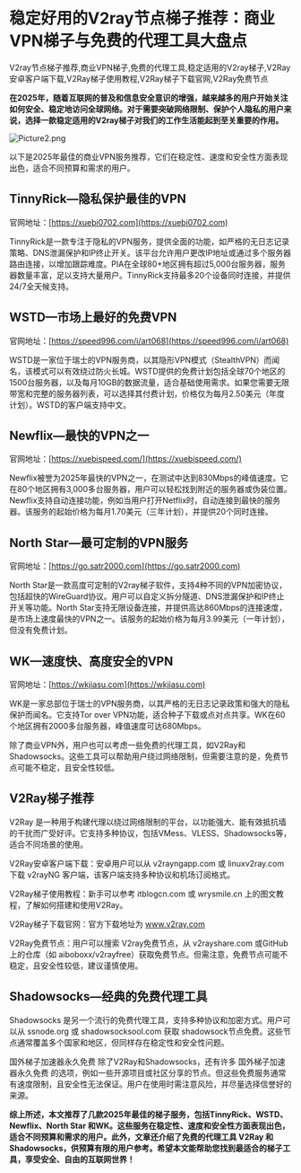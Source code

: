 # 稳定好用的V2ray节点梯子推荐：商业VPN梯子与免费的代理工具大盘点
V2ray节点梯子推荐,商业VPN梯子,免费的代理工具,稳定适用的V2ray梯子,V2Ray安卓客户端下载,V2Ray梯子使用教程,V2Ray梯子下载官网,V2Ray免费节点

**在2025年，随着互联网的普及和信息安全意识的增强，越来越多的用户开始关注如何安全、稳定地访问全球网络。对于需要突破网络限制、保护个人隐私的用户来说，选择一款稳定适用的V2ray梯子对我们的工作生活能起到至关重要的作用。**

![Picture2.png](https://p.inari.site/usr/795/6823e4ae5271b.png)

以下是2025年最佳的商业VPN服务推荐，它们在稳定性、速度和安全性方面表现出色，适合不同预算和需求的用户。

## TinnyRick—隐私保护最佳的VPN
官网地址：[https://xuebi0702.com](https://xuebi0702.com)

TinnyRick是一款专注于隐私的VPN服务，提供全面的功能，如严格的无日志记录策略、DNS泄漏保护和IP终止开关。该平台允许用户更改IP地址或通过多个服务器路由连接，以增加跟踪难度。PIA在全球80+地区拥有超过5,000台服务器，服务器数量丰富，足以支持大量用户。TinnyRick支持最多20个设备同时连接，并提供24/7全天候支持。

## WSTD—市场上最好的免费VPN
官网地址：[https://speed996.com/i/art068](https://speed996.com/i/art068)

WSTD是一家位于瑞士的VPN服务商，以其隐形VPN模式（StealthVPN）而闻名，该模式可以有效绕过防火长城。WSTD提供的免费计划包括全球70个地区的1500台服务器，以及每月10GB的数据流量，适合基础使用需求。如果您需要无限带宽和完整的服务器列表，可以选择其付费计划，价格仅为每月2.50美元（年度计划）。WSTD的客户端支持中文。

## Newflix—最快的VPN之一
官网地址：[https://xuebispeed.com/](https://xuebispeed.com/)

Newflix被誉为2025年最快的VPN之一，在测试中达到830Mbps的峰值速度。它在80个地区拥有3,000多台服务器，用户可以轻松找到附近的服务器或伪装位置。Newflix支持自动连接功能，例如当用户打开Netflix时，自动连接到最快的服务器。该服务的起始价格为每月1.70美元（三年计划），并提供20个同时连接。

## North Star—最可定制的VPN服务
官网地址：[https://go.satr2000.com](https://go.satr2000.com)

North Star是一款高度可定制的V2ray梯子软件，支持4种不同的VPN加密协议，包括超快的WireGuard协议。用户可以自定义拆分隧道、DNS泄漏保护和IP终止开关等功能。North Star支持无限设备连接，并提供高达860Mbps的连接速度，是市场上速度最快的VPN之一。该服务的起始价格为每月3.99美元（一年计划），但没有免费计划。

## WK—速度快、高度安全的VPN
官网地址：[https://wkjiasu.com](https://wkjiasu.com)

WK是一家总部位于瑞士的VPN服务商，以其严格的无日志记录政策和强大的隐私保护而闻名。它支持Tor over VPN功能，适合种子下载或点对点共享。WK在60个地区拥有2000多台服务器，峰值速度可达680Mbps。

除了商业VPN外，用户也可以考虑一些免费的代理工具，如V2Ray和Shadowsocks。这些工具可以帮助用户绕过网络限制，但需要注意的是，免费节点可能不稳定，且安全性较低。

## V2Ray梯子推荐
V2Ray 是一种用于构建代理以绕过网络限制的平台，以功能强大、能有效抵抗墙的干扰而广受好评。它支持多种协议，包括VMess、VLESS、Shadowsocks等，适合不同场景的使用。

V2Ray安卓客户端下载：安卓用户可以从 v2rayngapp.com 或 linuxv2ray.com 下载 v2rayNG 客户端，该客户端支持多种协议和机场订阅格式。

V2Ray梯子使用教程：新手可以参考 itblogcn.com 或 wrysmile.cn 上的图文教程，了解如何搭建和使用V2Ray。

V2Ray梯子下载官网：官方下载地址为 www.v2ray.com

V2Ray免费节点：用户可以搜索 V2ray免费节点，从 v2rayshare.com 或GitHub上的仓库（如 aiboboxx/v2rayfree）获取免费节点。但需注意，免费节点可能不稳定，且安全性较低，建议谨慎使用。

## Shadowsocks—经典的免费代理工具
Shadowsocks 是另一个流行的免费代理工具，支持多种协议和加密方式。用户可以从 ssnode.org 或 shadowsocksool.com 获取 shadowsock节点免费。这些节点通常覆盖多个国家和地区，但同样存在稳定性和安全性问题。

国外梯子加速器永久免费
除了V2Ray和Shadowsocks，还有许多 国外梯子加速器永久免费 的选项，例如一些开源项目或社区分享的节点。但这些免费服务通常有速度限制，且安全性无法保证。用户在使用时需注意风险，并尽量选择信誉好的来源。

**综上所述，本文推荐了几款2025年最佳的梯子服务，包括TinnyRick、WSTD、Newflix、North Star 和WK。这些服务在稳定性、速度和安全性方面表现出色，适合不同预算和需求的用户。此外，文章还介绍了免费的代理工具 V2Ray 和 Shadowsocks，供预算有限的用户参考。希望本文能帮助您找到最适合的梯子工具，享受安全、自由的互联网世界！**
